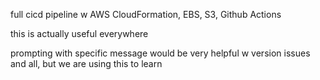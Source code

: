 full cicd pipeline w AWS CloudFormation, EBS, S3, Github Actions

this is actually useful everywhere

prompting with specific message would be very helpful w version issues and all, but we are using this to learn
